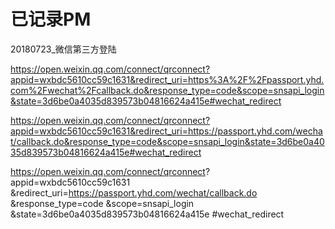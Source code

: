 

# 已记录PM


20180723_微信第三方登陆

https://open.weixin.qq.com/connect/qrconnect?appid=wxbdc5610cc59c1631&redirect_uri=https%3A%2F%2Fpassport.yhd.com%2Fwechat%2Fcallback.do&response_type=code&scope=snsapi_login&state=3d6be0a4035d839573b04816624a415e#wechat_redirect


https://open.weixin.qq.com/connect/qrconnect?appid=wxbdc5610cc59c1631&redirect_uri=https://passport.yhd.com/wechat/callback.do&response_type=code&scope=snsapi_login&state=3d6be0a4035d839573b04816624a415e#wechat_redirect



https://open.weixin.qq.com/connect/qrconnect?
appid=wxbdc5610cc59c1631
&redirect_uri=https://passport.yhd.com/wechat/callback.do
&response_type=code
&scope=snsapi_login
&state=3d6be0a4035d839573b04816624a415e
#wechat_redirect